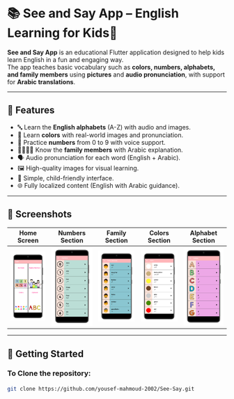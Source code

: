 # 📚 See and Say App – English Learning for Kids🧒

**See and Say App** is an educational Flutter application designed to help kids learn English in a fun and engaging way.  
The app teaches basic vocabulary such as **colors, numbers, alphabets, and family members** using **pictures** and **audio pronunciation**, with support for **Arabic translations**.

---

## 🎯 Features

- 🔤 Learn the **English alphabets** (A-Z) with audio and images.
- 🌈 Learn **colors** with real-world images and pronunciation.
- 🔢 Practice **numbers** from 0 to 9 with voice support.
- 👨‍👩‍👧‍👦 Know the **family members** with Arabic explanation.
- 🗣️ Audio pronunciation for each word (English + Arabic).
- 🖼️ High-quality images for visual learning.
- 👶 Simple, child-friendly interface.
- 🌐 Fully localized content (English with Arabic guidance).

---

## 📸 Screenshots

| Home Screen | Numbers Section | Family Section | Colors Section | Alphabet Section |
|-------------|-----------------|----------------|----------------|------------------|
 <img src="screenshots/home.png" width=200/> | <img src="screenshots/numbers.png" width=200/> | <img src="screenshots/familyMembers.png" width=200/> | <img src="screenshots/colors.png" width=200/> | <img src="screenshots/alphabet.png" width=200/> 

---

## 🚀 Getting Started

### To Clone the repository:
```bash
git clone https://github.com/yousef-mahmoud-2002/See-Say.git
